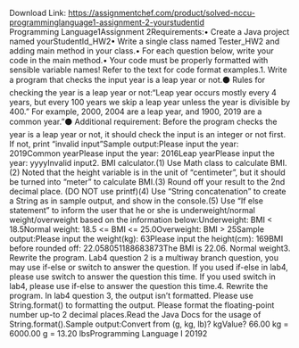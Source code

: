 Download Link: https://assignmentchef.com/product/solved-nccu-programminglanguage1-assignment-2-yourstudentid
<br>
Programming Language1Assignment 2Requirements:• Create a Java project named yourStudentId_HW2• Write a single class named Tester_HW2 and adding main method in your class.• For each question below, write your code in the main method.• Your code must be properly formatted with sensible variable names! Refer to the text for code format examples.1. Write a program that checks the input year is a leap year or not.&#x26ab; Rules for checking the year is a leap year or not:“Leap year occurs mostly every 4 years, but every 100 years we skip a leap year unless the year is divisible by 400.” For example, 2000, 2004 are a leap year, and 1900, 2019 are a common year.”&#x26ab; Additional requirement: Before the program checks the year is a leap year or not, it should check the input is an integer or not first. If not, print “invalid input”Sample output:Please input the year: 2019Common yearPlease input the year: 2016Leap yearPlease input the year: yyyyInvalid input2. BMI calculator.(1) Use Math class to calculate BMI.(2) Noted that the height variable is in the unit of “centimeter”, but it should be turned into “meter” to calculate BMI.(3) Round off your result to the 2nd decimal place. (DO NOT use printf)(4) Use “String concatenation” to create a String as in sample output, and show in the console.(5) Use “If else statement” to inform the user that he or she is underweight/normal weight/overweight based on the information below:Underweight: BMI &lt; 18.5Normal weight: 18.5 &lt;= BMI &lt;= 25.0Overweight: BMI &gt; 25Sample output:Please input the weight(kg): 63Please input the height(cm): 169BMI before rounded off: 22.058051188683873The BMI is 22.06. Normal weight3. Rewrite the program. Lab4 question 2 is a multiway branch question, you may use if-else or switch to answer the question. If you used if-else in lab4, please use switch to answer the question this time. If you used switch in lab4, please use if-else to answer the question this time.4. Rewrite the program. In lab4 question 3, the output isn’t formatted. Please use String.format() to formatting the output. Please format the floating-point number up-to 2 decimal places.Read the Java Docs for the usage of String.format().Sample output:Convert from (g, kg, lb)? kgValue? 66.00 kg = 6000.00 g = 13.20 lbsProgramming Language I 20192